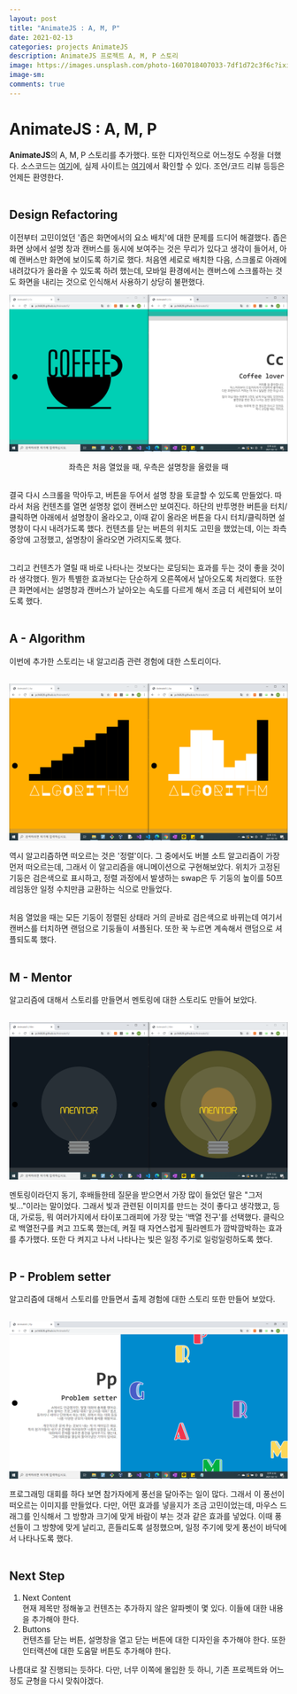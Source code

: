 ```yaml
---
layout: post
title: "AnimateJS : A, M, P"
date: 2021-02-13
categories: projects AnimateJS
description: AnimateJS 프로젝트 A, M, P 스토리
image: https://images.unsplash.com/photo-1607018407033-7df1d72c3f6c?ixid=MXwxMjA3fDB8MHxwaG90by1wYWdlfHx8fGVufDB8fHw%3D&ixlib=rb-1.2.1&auto=format&fit=crop&w=967&q=80
image-sm:
comments: true
---
```


# AnimateJS : A, M, P
<b>AnimateJS</b>의 A, M, P 스토리를 추가했다. 또한 디자인적으로 어느정도 수정을 더했다. 소스코드는 [여기](https://github.com/pch6828/AnimateJS)에, 실제 사이트는 [여기](https://pch6828.github.io/AnimateJS/)에서 확인할 수 있다. 조언/코드 리뷰 등등은 언제든 환영한다.<br>
<br>

## Design Refactoring
이전부터 고민이었던 '좁은 화면에서의 요소 배치'에 대한 문제를 드디어 해결했다. 좁은 화면 상에서 설명 창과 캔버스를 동시에 보여주는 것은 무리가 있다고 생각이 들어서, 아예 캔버스만 화면에 보이도록 하기로 했다. 처음엔 세로로 배치한 다음, 스크롤로 아래에 내려갔다가 올라올 수 있도록 하려 했는데, 모바일 환경에서는 캔버스에 스크롤하는 것도 화면을 내리는 것으로 인식해서 사용하기 상당히 불편했다.

![new_design](/assets/image/post/2-13-1.png)
<center>좌측은 처음 열었을 때, 우측은 설명창을 올렸을 때</center><br>

결국 다시 스크롤을 막아두고, 버튼을 두어서 설명 창을 토글할 수 있도록 만들었다. 따라서 처음 컨텐츠를 열면 설명창 없이 캔버스만 보여진다. 하단의 반투명한 버튼을 터치/클릭하면 아래에서 설명창이 올라오고, 이때 같이 올라온 버튼을 다시 터치/클릭하면 설명창이 다시 내려가도록 했다. 컨텐츠를 닫는 버튼의 위치도 고민을 했었는데, 이는 좌측 중앙에 고정했고, 설명창이 올라오면 가려지도록 했다.<br>
<br>

그리고 컨텐츠가 열릴 때 바로 나타나는 것보다는 로딩되는 효과를 두는 것이 좋을 것이라 생각했다. 뭔가 특별한 효과보다는 단순하게 오른쪽에서 날아오도록 처리했다. 또한 큰 화면에서는 설명창과 캔버스가 날아오는 속도를 다르게 해서 조금 더 세련되어 보이도록 했다.<br>
<br>

## A - Algorithm
이번에 추가한 스토리는 내 알고리즘 관련 경험에 대한 스토리이다.<br>
<br>

![A_algorhtim](/assets/image/post/2-13-2.png)

역시 알고리즘하면 떠오르는 것은 '정렬'이다. 그 중에서도 버블 소트 알고리즘이 가장 먼저 떠오르는데, 그래서 이 알고리즘을 애니메이션으로 구현해보았다. 위치가 고정된 기둥은 검은색으로 표시하고, 정렬 과정에서 발생하는 swap은 두 기둥의 높이를 50프레임동안 일정 수치만큼 교환하는 식으로 만들었다.<br>
<br>

처음 열었을 때는 모든 기둥이 정렬된 상태라 거의 곧바로 검은색으로 바뀌는데 여기서 캔버스를 터치하면 랜덤으로 기둥들이 셔플된다. 또한 꾹 누르면 계속해서 랜덤으로 셔플되도록 했다.<br>
<br>

## M - Mentor
알고리즘에 대해서 스토리를 만들면서 멘토링에 대한 스토리도 만들어 보았다.<br>
<br>

![M_mentor](/assets/image/post/2-13-3.png)

멘토링이라던지 동기, 후배들한테 질문을 받으면서 가장 많이 들었던 말은 "그저 빛..."이라는 말이었다. 그래서 빛과 관련된 이미지를 만드는 것이 좋다고 생각했고, 등대, 가로등, 뭐 여러가지에서 타이포그래피에 가장 맞는 '백열 전구'를 선택했다. 클릭으로 백열전구를 켜고 끄도록 했는데, 켜질 때 자연스럽게 필라멘트가 깜박깜박하는 효과를 추가했다. 또한 다 켜지고 나서 나타나는 빛은 일정 주기로 일렁일렁하도록 했다.<br>
<br>

## P - Problem setter
알고리즘에 대해서 스토리를 만들면서 출제 경험에 대한 스토리 또한 만들어 보았다.<br>
<br>

![P_problem_setter](/assets/image/post/2-13-4.png)

프로그래밍 대회를 하다 보면 참가자에게 풍선을 달아주는 일이 많다. 그래서 이 풍선이 떠오르는 이미지를 만들었다. 다만, 어떤 효과를 넣을지가 조금 고민이었는데, 마우스 드래그를 인식해서 그 방향과 크기에 맞게 바람이 부는 것과 같은 효과를 넣었다. 이때 풍선들이 그 방향에 맞게 날리고, 흔들리도록 설정했으며, 일정 주기에 맞게 풍선이 바닥에서 나타나도록 했다.<br>
<br>

## Next Step
1. Next Content<br>
현재 제목만 정해놓고 컨텐츠는 추가하지 않은 알파벳이 몇 있다. 이들에 대한 내용을 추가해야 한다.
1. Buttons<br>
컨텐츠를 닫는 버튼, 설명창을 열고 닫는 버튼에 대한 디자인을 추가해야 한다. 또한 인터랙션에 대한 도움말 버튼도 추가해야 한다.

나름대로 잘 진행되는 듯하다. 다만, 너무 이쪽에 몰입한 듯 하니, 기존 프로젝트와 어느정도 균형을 다시 맞춰야겠다.